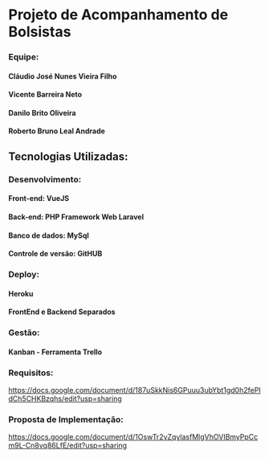 # Projeto de Acompanhamento de Bolsistas

### Equipe:
#### Cláudio José Nunes Vieira Filho
#### Vicente Barreira Neto
#### Danilo Brito Oliveira
#### Roberto Bruno Leal Andrade

## Tecnologias Utilizadas:

### Desenvolvimento:
#### Front-end: VueJS
#### Back-end: PHP Framework Web Laravel
#### Banco de dados: MySql
#### Controle de versão: GitHUB

### Deploy:
#### Heroku
#### FrontEnd e Backend Separados

### Gestão:
#### Kanban - Ferramenta Trello

### Requisitos:
https://docs.google.com/document/d/187uSkkNis6GPuuu3ubYbt1gd0h2fePIdCh5CHKBzqhs/edit?usp=sharing

### Proposta de Implementação:
https://docs.google.com/document/d/1OswTr2yZqylasfMlgVhOVIBmyPpCcm9L-Cn8vq86LfE/edit?usp=sharing
